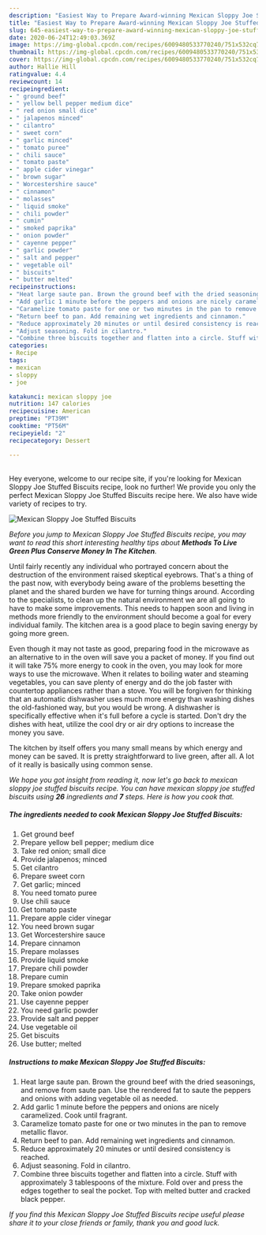 ```yaml
---
description: "Easiest Way to Prepare Award-winning Mexican Sloppy Joe Stuffed Biscuits"
title: "Easiest Way to Prepare Award-winning Mexican Sloppy Joe Stuffed Biscuits"
slug: 645-easiest-way-to-prepare-award-winning-mexican-sloppy-joe-stuffed-biscuits
date: 2020-06-24T12:49:03.369Z
image: https://img-global.cpcdn.com/recipes/6009480533770240/751x532cq70/mexican-sloppy-joe-stuffed-biscuits-recipe-main-photo.jpg
thumbnail: https://img-global.cpcdn.com/recipes/6009480533770240/751x532cq70/mexican-sloppy-joe-stuffed-biscuits-recipe-main-photo.jpg
cover: https://img-global.cpcdn.com/recipes/6009480533770240/751x532cq70/mexican-sloppy-joe-stuffed-biscuits-recipe-main-photo.jpg
author: Hallie Hill
ratingvalue: 4.4
reviewcount: 14
recipeingredient:
- " ground beef"
- " yellow bell pepper medium dice"
- " red onion small dice"
- " jalapenos minced"
- " cilantro"
- " sweet corn"
- " garlic minced"
- " tomato puree"
- " chili sauce"
- " tomato paste"
- " apple cider vinegar"
- " brown sugar"
- " Worcestershire sauce"
- " cinnamon"
- " molasses"
- " liquid smoke"
- " chili powder"
- " cumin"
- " smoked paprika"
- " onion powder"
- " cayenne pepper"
- " garlic powder"
- " salt and pepper"
- " vegetable oil"
- " biscuits"
- " butter melted"
recipeinstructions:
- "Heat large saute pan. Brown the ground beef with the dried seasonings, and remove from saute pan. Use the rendered fat to saute the peppers and onions with adding vegetable oil as needed."
- "Add garlic 1 minute before the peppers and onions are nicely caramelized. Cook until fragrant."
- "Caramelize tomato paste for one or two minutes in the pan to remove metallic flavor."
- "Return beef to pan. Add remaining wet ingredients and cinnamon."
- "Reduce approximately 20 minutes or until desired consistency is reached."
- "Adjust seasoning. Fold in cilantro."
- "Combine three biscuits together and flatten into a circle. Stuff with approximately 3 tablespoons of the mixture. Fold over and press the edges together to seal the pocket. Top with melted butter and cracked black pepper."
categories:
- Recipe
tags:
- mexican
- sloppy
- joe

katakunci: mexican sloppy joe 
nutrition: 147 calories
recipecuisine: American
preptime: "PT39M"
cooktime: "PT56M"
recipeyield: "2"
recipecategory: Dessert

---
```

<br>
Hey everyone, welcome to our recipe site, if you're looking for Mexican Sloppy Joe Stuffed Biscuits recipe, look no further! We provide you only the perfect Mexican Sloppy Joe Stuffed Biscuits recipe here. We also have wide variety of recipes to try.
<br>


![Mexican Sloppy Joe Stuffed Biscuits](https://img-global.cpcdn.com/recipes/6009480533770240/751x532cq70/mexican-sloppy-joe-stuffed-biscuits-recipe-main-photo.jpg)

<i>Before you jump to Mexican Sloppy Joe Stuffed Biscuits recipe, you may want to read this short interesting healthy tips about 
<strong>Methods To Live Green Plus Conserve Money In The Kitchen</strong>.</i>
</br>

Until fairly recently any individual who portrayed concern about the destruction of the environment raised skeptical eyebrows. That's a thing of the past now, with everybody being aware of the problems besetting the planet and the shared burden we have for turning things around. According to the specialists, to clean up the natural environment we are all going to have to make some improvements. This needs to happen soon and living in methods more friendly to the environment should become a goal for every individual family. The kitchen area is a good place to begin saving energy by going more green.

Even though it may not taste as good, preparing food in the microwave as an alternative to in the oven will save you a packet of money. If you find out it will take 75% more energy to cook in the oven, you may look for more ways to use the microwave. When it relates to boiling water and steaming vegetables, you can save plenty of energy and do the job faster with countertop appliances rather than a stove. You will be forgiven for thinking that an automatic dishwasher uses much more energy than washing dishes the old-fashioned way, but you would be wrong. A dishwasher is specifically effective when it's full before a cycle is started. Don't dry the dishes with heat, utilize the cool dry or air dry options to increase the money you save.

The kitchen by itself offers you many small means by which energy and money can be saved. It is pretty straightforward to live green, after all. A lot of it really is basically using common sense.


<i>We hope you got insight from reading it, now let's go back to mexican sloppy joe stuffed biscuits recipe. You can have mexican sloppy joe stuffed biscuits using <strong>26</strong> ingredients and <strong>7</strong> steps. Here is how you cook that.
</i>

##### The ingredients needed to cook Mexican Sloppy Joe Stuffed Biscuits:

1. Get  ground beef
1. Prepare  yellow bell pepper; medium dice
1. Take  red onion; small dice
1. Provide  jalapenos; minced
1. Get  cilantro
1. Prepare  sweet corn
1. Get  garlic; minced
1. You need  tomato puree
1. Use  chili sauce
1. Get  tomato paste
1. Prepare  apple cider vinegar
1. You need  brown sugar
1. Get  Worcestershire sauce
1. Prepare  cinnamon
1. Prepare  molasses
1. Provide  liquid smoke
1. Prepare  chili powder
1. Prepare  cumin
1. Prepare  smoked paprika
1. Take  onion powder
1. Use  cayenne pepper
1. You need  garlic powder
1. Provide  salt and pepper
1. Use  vegetable oil
1. Get  biscuits
1. Use  butter; melted


##### Instructions to make Mexican Sloppy Joe Stuffed Biscuits:

1. Heat large saute pan. Brown the ground beef with the dried seasonings, and remove from saute pan. Use the rendered fat to saute the peppers and onions with adding vegetable oil as needed.
1. Add garlic 1 minute before the peppers and onions are nicely caramelized. Cook until fragrant.
1. Caramelize tomato paste for one or two minutes in the pan to remove metallic flavor.
1. Return beef to pan. Add remaining wet ingredients and cinnamon.
1. Reduce approximately 20 minutes or until desired consistency is reached.
1. Adjust seasoning. Fold in cilantro.
1. Combine three biscuits together and flatten into a circle. Stuff with approximately 3 tablespoons of the mixture. Fold over and press the edges together to seal the pocket. Top with melted butter and cracked black pepper.


<i>If you find this Mexican Sloppy Joe Stuffed Biscuits recipe useful please share it to your close friends or family, thank you and good luck.</i>
